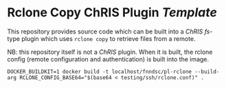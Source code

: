 # Rclone Copy ChRIS Plugin _Template_

This repository provides source code which can be built
into a _ChRIS_ *fs*-type plugin which uses `rclone copy`
to retrieve files from a remote. 

NB: this repository itself is not a _ChRIS_ plugin. When it
is built, the rclone config (remote configuration and
authentication) is built into the image.



```shell
DOCKER_BUILDKIT=1 docker build -t localhost/fnndsc/pl-rclone --build-arg RCLONE_CONFIG_BASE64="$(base64 < testing/ssh/rclone.conf)" .
```

